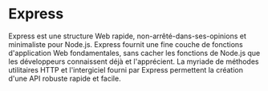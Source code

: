 # Express

Express est une structure Web rapide, non-arrêté-dans-ses-opinions et minimaliste pour Node.js. Express fournit une fine couche de fonctions d'application Web fondamentales, sans cacher les fonctions de Node.js que les développeurs connaissent déjà et l'apprécient. La myriade de méthodes utilitaires HTTP et l'intergiciel fourni par Express permettent la création d'une API robuste rapide et facile.
